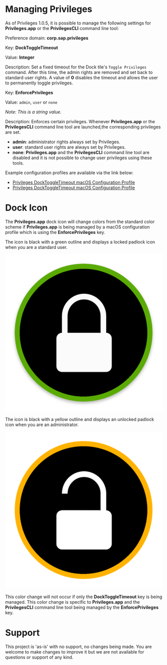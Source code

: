 # Managing Privileges

As of Privileges 1.0.5, it is possible to manage the following settings for **Privileges.app** or the **PrivilegesCLI** command line tool:

Preference domain: **corp.sap.privileges**

Key: **DockToggleTimeout**
 
Value: **Integer**
 
Description: Set a fixed timeout for the Dock tile's `Toggle Privileges` command. After this time, the admin rights are removed and set back to standard user rights. A value of **0** disables the timeout and allows the user to permanently toggle privileges.



Key: **EnforcePrivileges**
 
Value: `admin`, `user` or `none`

*Note: This is a string value.*

Description: Enforces certain privileges. Whenever **Privileges.app** or the **PrivilegesCLI** command line tool are launched,the corresponding privileges are set.  

* **admin**: administrator rights always set by Privileges.
* **user**: standard user rights are always set by Privileges.
* **none**: **Privileges.app** and the **PrivilegesCLI** command line tool are disabled and it is not possible to change user privileges using these tools.

Example configuration profiles are available via the link below:

* [Privileges DockToggleTimeout macOS Configuration Profile](example_profiles/DockToggleTimeout/Example_DockToggleTimeout.mobileconfig)
* [Privileges DockToggleTimeout macOS Configuration Profile](example_profiles/DockToggleTimeout/Example_DockToggleTimeout.mobileconfig)


Dock Icon
===================================

The **Privileges.app** dock icon will change colors from the standard color scheme if **Privileges.app** is being managed by a macOS configuration profile which is using the **EnforcePrivileges** key.

The icon is black with a green outline and displays a locked padlock icon when you are a standard user.

![](readme_images/icon_bk1.png)

The icon is black with a yellow outline and displays an unlocked padlock icon when you are an administrator.

![](readme_images/icon_bk2.png)

This color change will not occur if only the **DockToggleTimeout** key is being managed. This color change is specific to **Privileges.app** and the **PrivilegesCLI** command line tool being managed by the **EnforcePrivileges** key.

Support
===================================
This project is 'as-is' with no support, no changes being made.  You are welcome to make changes to improve it but we are not available for questions or support of any kind.
